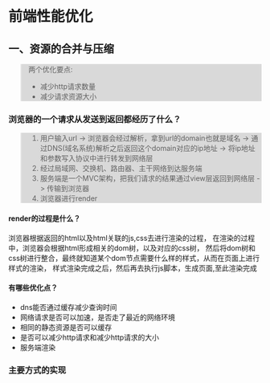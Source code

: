 <style type="text/css">
  blockquote {
  background-color: #D9D9D9;
}
</style>

# 前端性能优化

## 一、资源的合并与压缩
>两个优化要点:
>* 减少http请求数量
>* 减少请求资源大小
>

### 浏览器的一个请求从发送到返回都经历了什么？
> 1. 用户输入url -> 浏览器会经过解析，拿到url的domain也就是域名 -> 通过DNS(域名系统)解析之后返回这个domain对应的ip地址 -> 将ip地址和参数写入协议中进行转发到网络层
> 2. 经过局域网、交换机、路由器、主干网络到达服务端
> 3. 服务端是一个MVC架构，把我们请求的结果通过view层返回到网络层 -> 传输到浏览器
> 4. 浏览器进行render
>
#### render的过程是什么？
浏览器根据返回的html以及html关联的js,css去进行渲染的过程，
在渲染的过程中，浏览器会根据html形成相关的dom树，以及对应的css树，
然后将dom树和css树进行整合，最终就知道某个dom节点需要什么样的样式，从而在页面上进行样式的渲染，
样式渲染完成之后，然后再去执行js脚本，生成页面,至此渲染完成


 #### 有哪些优化点？
 * dns能否通过缓存减少查询时间
 * 网络请求是否可以加速，是否走了最近的网络环境
 * 相同的静态资源是否可以缓存
 * 是否可以减少http请求和减少http请求的大小
 * 服务端渲染 


### 主要方式的实现



